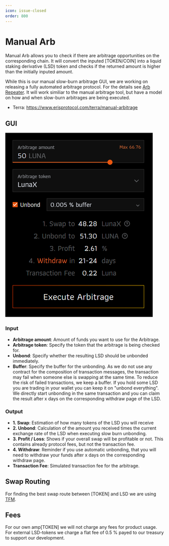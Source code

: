 ```yaml
---
icon: issue-closed
order: 800
---
```


# Manual Arb

Manual Arb allows you to check if there are arbitrage opportunities on the corresponding chain.
It will convert the inputed [TOKEN/COIN] into a liquid staking derivative (LSD) token and checks if the returned amount is higher than the initially inputed amount.

While this is our manual slow-burn arbitrage GUI, we are working on releasing a fully automated arbitrage protocol. For the details see [Arb Repeater](../arb-repeater/). It will work similiar to the manual arbitrage tool, but have a model on how and when slow-burn arbitrages are being executed.

- Terra: https://www.erisprotocol.com/terra/manual-arbitrage

## GUI

![](2022-10-27-16-57-37.png)

### Input

- **Arbitrage amount**: Amount of funds you want to use for the Arbitrage.
- **Arbitrage token**: Specify the token that the arbitrage is being checked for.
- **Unbond**: Specify whether the resulting LSD should be unbonded immediately.
- **Buffer**: Specify the buffer for the unbonding. As we do not use any contract for the composition of transaction messages, the transaction may fail when someone else is swapping at the same time. To reduce the risk of failed transactions, we keep a buffer. If you hold some LSD you are trading in your wallet you can keep it on "unbond everything". We directly start unbonding in the same transaction and you can claim the result after x days on the corresponding withdraw page of the LSD.

### Output

- **1. Swap**: Estimation of how many tokens of the LSD you will receive
- **2. Unbond**: Calculation of the amount you received times the current exchange rate of the LSD when executing slow burn unbonding.
- **3. Profit / Loss**: Shows if your overall swap will be profitable or not. This contains already protocol fees, but not the transaction fee.
- **4. Withdraw**: Reminder if you use automatic unbonding, that you will need to withdraw your funds after x days on the corresponding withdraw page.
- **Transaction Fee**: Simulated transaction fee for the arbitrage.

## Swap Routing

For finding the best swap route between [TOKEN] and LSD we are using [TFM](www.tfm.com).

## Fees

For our own amp[TOKEN] we will not charge any fees for product usage.
For external LSD-tokens we charge a flat fee of 0.5 % payed to our treasury to support our development.
